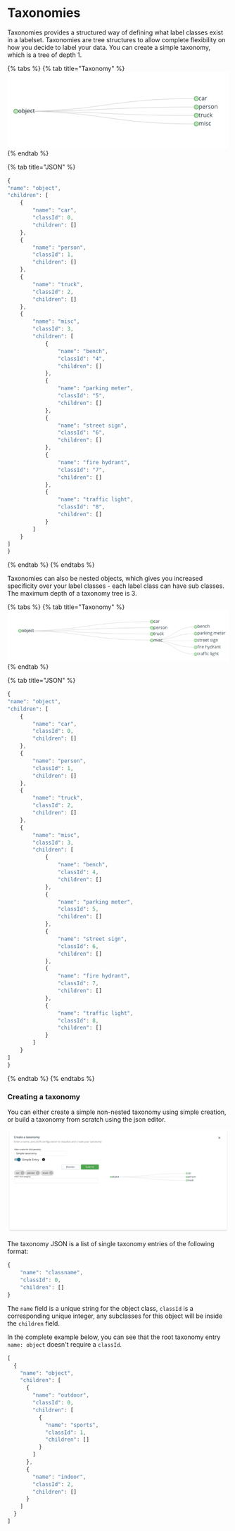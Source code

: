 # Taxonomies

Taxonomies provides a structured way of defining what label classes exist in a labelset. Taxonomies are tree structures to allow complete flexibility on how you decide to label your data. You can create a simple taxonomy, which is a tree of depth 1.

{% tabs %}
{% tab title="Taxonomy" %}
![Simple taxonomy](../.gitbook/assets/normal-tax.png)
{% endtab %}

{% tab title="JSON" %}
```javascript
{
"name": "object",
"children": [
    {
        "name": "car",
        "classId": 0,
        "children": []
    },
    {
        "name": "person",
        "classId": 1,
        "children": []
    },
    {
        "name": "truck",
        "classId": 2,
        "children": []
    },
    {
        "name": "misc",
        "classId": 3,
        "children": [
            {
                "name": "bench", 
                "classId": "4",
                "children": []
            },
            {
                "name": "parking meter", 
                "classId": "5",
                "children": []
            },
            {
                "name": "street sign", 
                "classId": "6",
                "children": []
            },
            {
                "name": "fire hydrant", 
                "classId": "7",
                "children": []
            },
            {
                "name": "traffic light", 
                "classId": "8",
                "children": []
            }
        ]
    }
]
}
```
{% endtab %}
{% endtabs %}

Taxonomies can also be nested objects, which gives you increased specificity over your label classes - each label class can have sub classes. The maximum depth of a taxonomy tree is 3.

{% tabs %}
{% tab title="Taxonomy" %}
![Nested Taxonomy](../.gitbook/assets/tree-tax.png)
{% endtab %}

{% tab title="JSON" %}
```javascript
{
"name": "object",
"children": [
    {
        "name": "car",
        "classId": 0,
        "children": []
    },
    {
        "name": "person",
        "classId": 1,
        "children": []
    },
    {
        "name": "truck",
        "classId": 2,
        "children": []
    },
    {
        "name": "misc",
        "classId": 3,
        "children": [
            {
                "name": "bench", 
                "classId": 4,
                "children": []
            },
            {
                "name": "parking meter", 
                "classId": 5,
                "children": []
            },
            {
                "name": "street sign", 
                "classId": 6,
                "children": []
            },
            {
                "name": "fire hydrant", 
                "classId": 7,
                "children": []
            },
            {
                "name": "traffic light", 
                "classId": 8,
                "children": []
            }
        ]
    }
]
}
```
{% endtab %}
{% endtabs %}

### Creating a taxonomy

You can either create a simple non-nested taxonomy using simple creation, or build a taxonomy from scratch using the json editor. 

![Taxonomy creation](../.gitbook/assets/screen-shot-2021-01-20-at-12.55.15-pm-2x.png)

The taxonomy JSON is a list of single taxonomy entries of the following format: 

```javascript
{
    "name": "classname",
    "classId": 0,
    "children": []
}
```

The `name` field is a unique string for the object class, `classId` is a corresponding unique integer, any subclasses for this object will be inside the `children` field.   
  
In the complete example below, you can see that the root taxonomy entry `name: object` doesn't require a `classId`.

```javascript
[
  {
    "name": "object",
    "children": [
      {
        "name": "outdoor",
        "classId": 0,
        "children": [
          {
            "name": "sports",
            "classId": 1,
            "children": []
          }
        ]
      },
      {
        "name": "indoor",
        "classId": 2,
        "children": []
      }
    ]
  }
]
```

